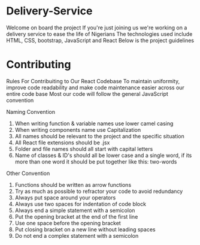 # Delivery-Service
Welcome on board the project
If you're just joining us we're working on a delivery service to ease the life of Nigerians
The technologies used include HTML, CSS, bootstrap, JavaScript and React
Below is the project guidelines

# Contributing
Rules For Contribuiting to Our React Codebase
To maintain uniformity, improve code readability and make code maintenance easier across our entire code base
Most our code will follow the general JavaScript convention

Naming Convention

1. When writing function & variable names use lower camel casing
2. When writing components name use Capitalization
3. All names should be relevant to the project and the specific situation
4. All React file extensions should be .jsx
5. Folder and file names should all start with capital letters
6. Name of classes & ID's should all be lower case and a single word, if its more than one word it should be put together like this: two-words


Other Convention

1. Functions should be written as arrow functions
2. Try as much as possible to refractor your code to avoid redundancy
3. Always put space around your operators
4. Always use two spaces for indentation of code block
5. Always end a simple statement with a semicolon
6. Put the opening bracket at the end of the first line
7. Use one space before the opening bracket
8. Put closing bracket on a new line without leading spaces
9. Do not end a complex statement with a semicolon


